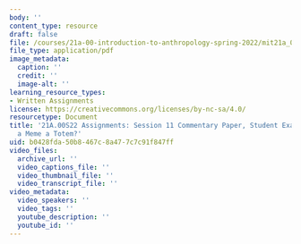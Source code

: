 ```yaml
---
body: ''
content_type: resource
draft: false
file: /courses/21a-00-introduction-to-anthropology-spring-2022/mit21a_00s22_sess11paper_ex1.pdf
file_type: application/pdf
image_metadata:
  caption: ''
  credit: ''
  image-alt: ''
learning_resource_types:
- Written Assignments
license: https://creativecommons.org/licenses/by-nc-sa/4.0/
resourcetype: Document
title: '21A.00S22 Assignments: Session 11 Commentary Paper, Student Example 1: Is
  a Meme a Totem?'
uid: b0428fda-50b8-467c-8a47-7c7c91f847ff
video_files:
  archive_url: ''
  video_captions_file: ''
  video_thumbnail_file: ''
  video_transcript_file: ''
video_metadata:
  video_speakers: ''
  video_tags: ''
  youtube_description: ''
  youtube_id: ''
---
```

